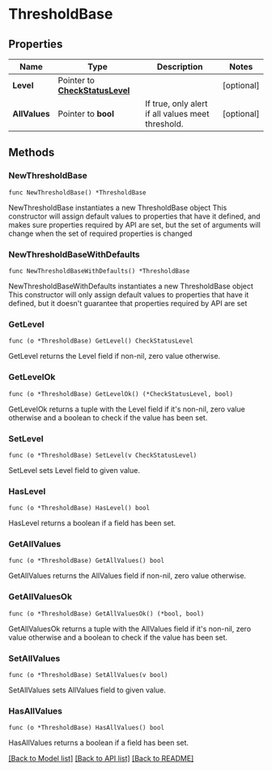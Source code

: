 # ThresholdBase

## Properties

Name | Type | Description | Notes
------------ | ------------- | ------------- | -------------
**Level** | Pointer to [**CheckStatusLevel**](CheckStatusLevel.md) |  | [optional] 
**AllValues** | Pointer to **bool** | If true, only alert if all values meet threshold. | [optional] 

## Methods

### NewThresholdBase

`func NewThresholdBase() *ThresholdBase`

NewThresholdBase instantiates a new ThresholdBase object
This constructor will assign default values to properties that have it defined,
and makes sure properties required by API are set, but the set of arguments
will change when the set of required properties is changed

### NewThresholdBaseWithDefaults

`func NewThresholdBaseWithDefaults() *ThresholdBase`

NewThresholdBaseWithDefaults instantiates a new ThresholdBase object
This constructor will only assign default values to properties that have it defined,
but it doesn't guarantee that properties required by API are set

### GetLevel

`func (o *ThresholdBase) GetLevel() CheckStatusLevel`

GetLevel returns the Level field if non-nil, zero value otherwise.

### GetLevelOk

`func (o *ThresholdBase) GetLevelOk() (*CheckStatusLevel, bool)`

GetLevelOk returns a tuple with the Level field if it's non-nil, zero value otherwise
and a boolean to check if the value has been set.

### SetLevel

`func (o *ThresholdBase) SetLevel(v CheckStatusLevel)`

SetLevel sets Level field to given value.

### HasLevel

`func (o *ThresholdBase) HasLevel() bool`

HasLevel returns a boolean if a field has been set.

### GetAllValues

`func (o *ThresholdBase) GetAllValues() bool`

GetAllValues returns the AllValues field if non-nil, zero value otherwise.

### GetAllValuesOk

`func (o *ThresholdBase) GetAllValuesOk() (*bool, bool)`

GetAllValuesOk returns a tuple with the AllValues field if it's non-nil, zero value otherwise
and a boolean to check if the value has been set.

### SetAllValues

`func (o *ThresholdBase) SetAllValues(v bool)`

SetAllValues sets AllValues field to given value.

### HasAllValues

`func (o *ThresholdBase) HasAllValues() bool`

HasAllValues returns a boolean if a field has been set.


[[Back to Model list]](../README.md#documentation-for-models) [[Back to API list]](../README.md#documentation-for-api-endpoints) [[Back to README]](../README.md)



